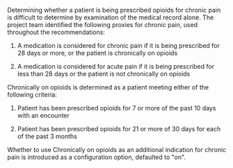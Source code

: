
Determining whether a patient is being prescribed opioids for chronic pain is difficult to determine by examination of the medical record alone. The project team identified the following proxies for chronic pain, used throughout the recommendations:

1. A medication is considered for chronic pain if it is being prescribed for 28 days or more, or the patient is chronically on opioids

1. A medication is considered for acute pain if it is being prescribed for less than 28 days or the patient is not chronically on opioids

Chronically on opioids is determined as a patient meeting either of the following criteria:

1. Patient has been prescribed opioids for 7 or more of the past 10 days with an encounter

1. Patient has been prescribed opioids for 21 or more of 30 days for each of the past 3 months

Whether to use Chronically on opioids as an additional indication for chronic pain is introduced as a configuration option, defaulted to "on".
